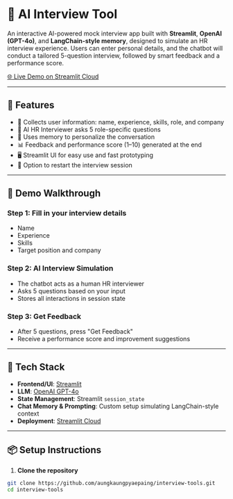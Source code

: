 # 🧠 AI Interview Tool

An interactive AI-powered mock interview app built with **Streamlit**, **OpenAI (GPT-4o)**, and **LangChain-style memory**, designed to simulate an HR interview experience. Users can enter personal details, and the chatbot will conduct a tailored 5-question interview, followed by smart feedback and a performance score.

[🌐 Live Demo on Streamlit Cloud]([https://interview-tools.streamlit.app](https://aung-interview-tools.streamlit.app/))  

---

## 📌 Features

- 📝 Collects user information: name, experience, skills, role, and company
- 🤖 AI HR Interviewer asks 5 role-specific questions
- 💾 Uses memory to personalize the conversation
- 📊 Feedback and performance score (1–10) generated at the end
- 🖥️ Streamlit UI for easy use and fast prototyping
- 🔁 Option to restart the interview session

---

## 🚀 Demo Walkthrough

### Step 1: Fill in your interview details  
- Name  
- Experience  
- Skills  
- Target position and company  

### Step 2: AI Interview Simulation  
- The chatbot acts as a human HR interviewer  
- Asks 5 questions based on your input  
- Stores all interactions in session state  

### Step 3: Get Feedback  
- After 5 questions, press "Get Feedback"  
- Receive a performance score and improvement suggestions  

---

## 🧰 Tech Stack

- **Frontend/UI**: [Streamlit](https://streamlit.io/)
- **LLM**: [OpenAI GPT-4o](https://platform.openai.com/)
- **State Management**: Streamlit `session_state`
- **Chat Memory & Prompting**: Custom setup simulating LangChain-style context
- **Deployment**: [Streamlit Cloud](https://streamlit.io/cloud)

---

## 📦 Setup Instructions

1. **Clone the repository**

```bash
git clone https://github.com/aungkaungpyaepaing/interview-tools.git
cd interview-tools
